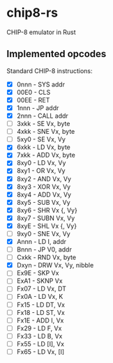 # chip8-rs

CHIP-8 emulator in Rust

## Implemented opcodes

Standard CHIP-8 instructions:

- [x] 0nnn - SYS addr
- [x] 00E0 - CLS
- [x] 00EE - RET
- [x] 1nnn - JP addr
- [x] 2nnn - CALL addr
- [ ] 3xkk - SE Vx, byte
- [ ] 4xkk - SNE Vx, byte
- [ ] 5xy0 - SE Vx, Vy
- [x] 6xkk - LD Vx, byte
- [x] 7xkk - ADD Vx, byte
- [x] 8xy0 - LD Vx, Vy
- [x] 8xy1 - OR Vx, Vy
- [x] 8xy2 - AND Vx, Vy
- [x] 8xy3 - XOR Vx, Vy
- [x] 8xy4 - ADD Vx, Vy
- [x] 8xy5 - SUB Vx, Vy
- [x] 8xy6 - SHR Vx {, Vy}
- [x] 8xy7 - SUBN Vx, Vy
- [x] 8xyE - SHL Vx {, Vy}
- [ ] 9xy0 - SNE Vx, Vy
- [x] Annn - LD I, addr
- [ ] Bnnn - JP V0, addr
- [ ] Cxkk - RND Vx, byte
- [x] Dxyn - DRW Vx, Vy, nibble
- [ ] Ex9E - SKP Vx
- [ ] ExA1 - SKNP Vx
- [ ] Fx07 - LD Vx, DT
- [ ] Fx0A - LD Vx, K
- [ ] Fx15 - LD DT, Vx
- [ ] Fx18 - LD ST, Vx
- [ ] Fx1E - ADD I, Vx
- [ ] Fx29 - LD F, Vx
- [ ] Fx33 - LD B, Vx
- [ ] Fx55 - LD [I], Vx
- [ ] Fx65 - LD Vx, [I]
